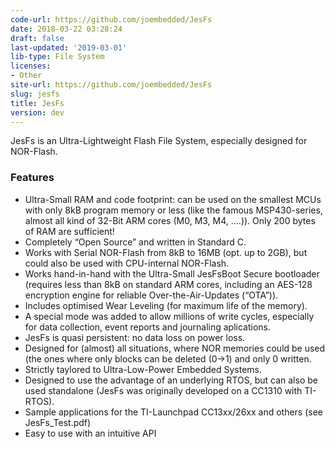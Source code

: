 ```yaml
---
code-url: https://github.com/joembedded/JesFs
date: 2018-03-22 03:28:24
draft: false
last-updated: '2019-03-01'
lib-type: File System
licenses:
- Other
site-url: https://github.com/joembedded/JesFs
slug: jesfs
title: JesFs
version: dev
---
```

JesFs is an Ultra-Lightweight Flash File System, especially designed for NOR-Flash.

<!--more-->

### Features
- Ultra-Small RAM and code footprint: can be used on the smallest MCUs with only 8kB program memory or less (like the famous MSP430-series, almost all kind of 32-Bit ARM cores (M0, M3, M4, ….)). Only 200 bytes of RAM are sufficient!
- Completely “Open Source” and written in Standard C.
- Works with Serial NOR-Flash from 8kB to 16MB (opt. up to 2GB), but could also be used with CPU-internal NOR-Flash.
- Works hand-in-hand with the Ultra-Small JesFsBoot Secure bootloader (requires less than 8kB on standard ARM cores, including an AES-128 encryption engine for reliable Over-the-Air-Updates (“OTA”)).
- Includes optimised Wear Leveling (for maximum life of the memory).
- A special mode was added to allow millions of write cycles, especially for data collection, event reports and journaling aplications.
- JesFs is quasi persistent: no data loss on power loss.
- Designed for (almost) all situations, where NOR memories could be used (the ones where only blocks can be deleted (0->1) and only 0 written.
- Strictly taylored to Ultra-Low-Power Embedded Systems.
- Designed to use the advantage of an underlying RTOS, but can also be used standalone (JesFs was originally developed on a CC1310 with TI-RTOS).
- Sample applications for the TI-Launchpad CC13xx/26xx and others (see JesFs_Test.pdf)
- Easy to use with an intuitive API
